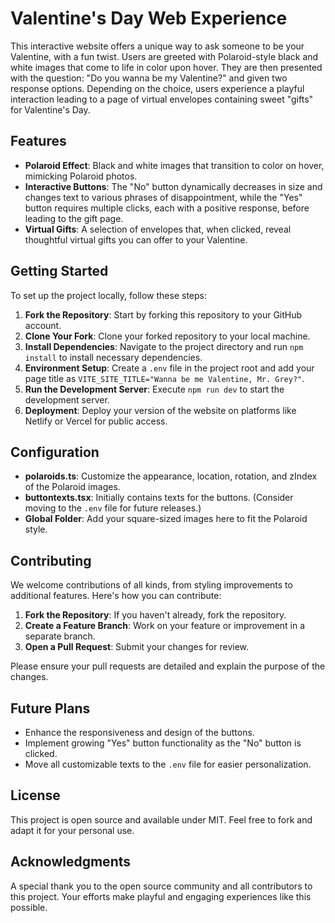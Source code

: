 # Valentine's Day Web Experience

This interactive website offers a unique way to ask someone to be your Valentine, with a fun twist. Users are greeted with Polaroid-style black and white images that come to life in color upon hover. They are then presented with the question: "Do you wanna be my Valentine?" and given two response options. Depending on the choice, users experience a playful interaction leading to a page of virtual envelopes containing sweet "gifts" for Valentine's Day.

## Features

- **Polaroid Effect**: Black and white images that transition to color on hover, mimicking Polaroid photos.
- **Interactive Buttons**: The "No" button dynamically decreases in size and changes text to various phrases of disappointment, while the "Yes" button requires multiple clicks, each with a positive response, before leading to the gift page.
- **Virtual Gifts**: A selection of envelopes that, when clicked, reveal thoughtful virtual gifts you can offer to your Valentine.

## Getting Started

To set up the project locally, follow these steps:

1. **Fork the Repository**: Start by forking this repository to your GitHub account.
2. **Clone Your Fork**: Clone your forked repository to your local machine.
3. **Install Dependencies**: Navigate to the project directory and run `npm install` to install necessary dependencies.
4. **Environment Setup**: Create a `.env` file in the project root and add your page title as `VITE_SITE_TITLE="Wanna be me Valentine, Mr. Grey?"`.
5. **Run the Development Server**: Execute `npm run dev` to start the development server.
6. **Deployment**: Deploy your version of the website on platforms like Netlify or Vercel for public access.

## Configuration

- **polaroids.ts**: Customize the appearance, location, rotation, and zIndex of the Polaroid images.
- **buttontexts.tsx**: Initially contains texts for the buttons. (Consider moving to the `.env` file for future releases.)
- **Global Folder**: Add your square-sized images here to fit the Polaroid style.

## Contributing

We welcome contributions of all kinds, from styling improvements to additional features. Here's how you can contribute:

1. **Fork the Repository**: If you haven't already, fork the repository.
2. **Create a Feature Branch**: Work on your feature or improvement in a separate branch.
3. **Open a Pull Request**: Submit your changes for review.

Please ensure your pull requests are detailed and explain the purpose of the changes.

## Future Plans

- Enhance the responsiveness and design of the buttons.
- Implement growing "Yes" button functionality as the "No" button is clicked.
- Move all customizable texts to the `.env` file for easier personalization.

## License

This project is open source and available under MIT. Feel free to fork and adapt it for your personal use.

## Acknowledgments

A special thank you to the open source community and all contributors to this project. Your efforts make playful and engaging experiences like this possible.
